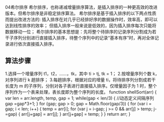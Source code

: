 04希尔排序
希尔排序，也称递减增量排序算法，是插入排序的一种更高效的改进版本。但希尔排序是非稳定排序算法。
希尔排序是基于插入排序的以下两点性质而提出改进方法的:
插入排序在对几乎已经排好序的数据操作时，效率高，即可以达到线性排序的效率；
但插入排序一般来说是低效的，因为插入排序每次只能将数据移动一位；
希尔排序的基本思想是：先将整个待排序的记录序列分割成为若干子序列分别进行直接插入排序，待整个序列中的记录“基本有序”时，再对全体记录进行依次直接插入排序。

## 算法步骤
1.选择一个增量序列 t1，t2，……，tk，其中 ti > tj, tk = 1；
2.按增量序列个数 k，对序列进行 k 趟排序；
3.每趟排序，根据对应的增量 ti，将待排序列分割成若干长度为 m 的子序列，分别对各子表进行直接插入排序。仅增量因子为 1 时，整个序列作为一个表来处理，表长度即为整个序列的长度。
	function shellSort(arr) {
	    var len = arr.length,
	        temp,
	        gap = 1;
	    while(gap < len/3) {          //动态定义间隔序列
	        gap =gap*3+1;
	    }
	    for (gap; gap > 0; gap = Math.floor(gap/3)) {
	        for (var i = gap; i < len; i++) {
	            temp = arr[i];
	            for (var j = i-gap; j >= 0 && arr[j] > temp; j-=gap) {
	                arr[j+gap] = arr[j];
	            }
	            arr[j+gap] = temp;
	        }
	    }
	    return arr;
	}